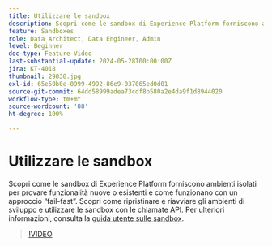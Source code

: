 ```yaml
---
title: Utilizzare le sandbox
description: Scopri come le sandbox di Experience Platform forniscono ambienti isolati per provare funzionalità nuove o esistenti e come funzionano con un approccio “fail-fast”. Scopri come ripristinare e riavviare gli ambienti di sviluppo e utilizzare le sandbox con le chiamate API.
feature: Sandboxes
role: Data Architect, Data Engineer, Admin
level: Beginner
doc-type: Feature Video
last-substantial-update: 2024-05-28T00:00:00Z
jira: KT-4018
thumbnail: 29838.jpg
exl-id: 65e50b0e-0999-4992-86e9-037065ed0d01
source-git-commit: 64dd58999adea73cdf8b580a2e4da9f1d8944020
workflow-type: tm+mt
source-wordcount: '88'
ht-degree: 100%

---
```


# Utilizzare le sandbox

Scopri come le sandbox di Experience Platform forniscono ambienti isolati per provare funzionalità nuove o esistenti e come funzionano con un approccio “fail-fast”. Scopri come ripristinare e riavviare gli ambienti di sviluppo e utilizzare le sandbox con le chiamate API. Per ulteriori informazioni, consulta la [guida utente sulle sandbox](https://experienceleague.adobe.com/docs/experience-platform/sandbox/home.html?lang=it).

>[!VIDEO](https://video.tv.adobe.com/v/29838/?learn=on&enablevpops)


